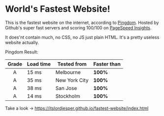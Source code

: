 # World's Fastest Website!

This is the fastest website on the internet, according to [Pingdom](https://tools.pingdom.com/#!/cqUZyC/https://itslordjesper.github.io/fastest-website/index.html). Hosted by Github's super fast servers and scoring 100/100 on [PageSpeed Insights](https://developers.google.com/speed/pagespeed/insights/?hl=sv&url=https%3A%2F%2Fitslordjesper.github.io%2Ffastest-website%2Findex.html).

It does'nt contain much, no CSS, no JS just plain HTML.
It's a pretty useless website actually.

Pingdom Result:

Grade   |   Load time   |   Tested from   |   Faster than
:---: |   ---   |   ---   |   ---
A   |   15 ms   |   Melbourne   |   **100%**
A   |   35 ms   |   New York City   |   **100%**
A   |   38 ms   |   San Jose   |   **100%**
A   |   14 ms   |   Stockholm   |   **100%**

Take a look -> https://itslordjesper.github.io/fastest-website/index.html
